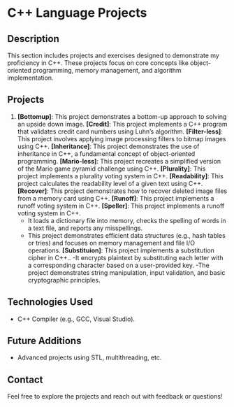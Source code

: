 # C++ Language Projects 
## Description 
This section includes projects and exercises designed to demonstrate my proficiency in C++. These projects focus on core concepts like object-oriented programming, memory management, and algorithm implementation. 

## Projects 
1. **[Bottomup]**: This project demonstrates a bottom-up approach to solving an upside down image.
   **[Credit]**: This project implements a C++ program that validates credit card numbers using Luhn’s algorithm.
   **[Filter-less]**: This project involves applying image processing filters to bitmap images using C++.
   **[Inheritance]**: This project demonstrates the use of inheritance in C++, a fundamental concept of object-oriented programming.
   **[Mario-less]**: This project recreates a simplified version of the Mario game pyramid challenge using C++.
   **[Plurality]**: This project implements a plurality voting system in C++.
   **[Readability]**: This project calculates the readability level of a given text using C++.
   **[Recover]**: This project demonstrates how to recover deleted image files from a memory card using C++.
   **[Runoff]**: This project implements a runoff voting system in C++.
   **[Speller]**: This project implements a runoff voting system in C++.
      - It loads a dictionary file into memory, checks the spelling of words in a text file, and reports any misspellings.
      - This project demonstrates efficient data structures (e.g., hash tables or tries) and focuses on memory management and file I/O operations.
   **[Substituion]**: This project implements a substitution cipher in C++..
      -It encrypts plaintext by substituting each letter with a corresponding character based on a user-provided key.
      -The project demonstrates string manipulation, input validation, and basic cryptographic principles.


## Technologies Used 
- C++ Compiler (e.g., GCC, Visual Studio).

## Future Additions 
- Advanced projects using STL, multithreading, etc.

## Contact 
Feel free to explore the projects and reach out with feedback or questions!

